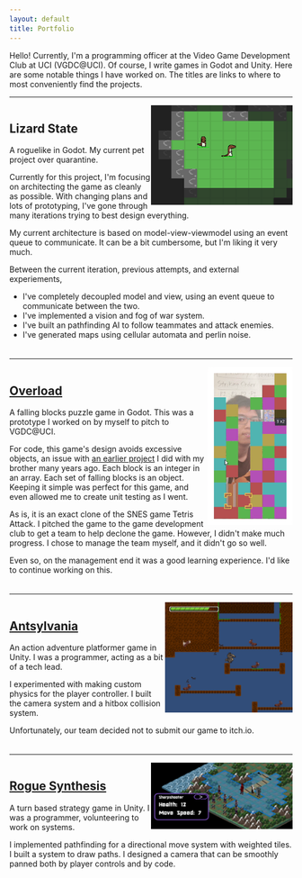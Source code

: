 ```yaml
---
layout: default
title: Portfolio
---
```


Hello!
Currently, I'm a programming officer at the Video Game Development Club at UCI (VGDC@UCI).
Of course, I write games in Godot and Unity.
Here are some notable things I have worked on.
The titles are links to where to most conveniently find the projects.

<hr>

<div style="display:flex; margin-bottom:20px">
    <div>
        <img class="hover-zoom" style="width: 50%; float: right" src="assets/images/LizardState-Cropped.PNG">
        <h2 id="lizard-state"> <!-- <a href=""> --> Lizard State <!-- </a> --> </h2>
        <p>
        A roguelike in Godot.
        My current pet project over quarantine.
        </p> <p>
        Currently for this project, I'm focusing on architecting the game as cleanly as possible.
        With changing plans and lots of prototyping, I've gone through many iterations trying to best design everything.
        <!-- It feels Sisyphean to repeatedly design and scrap things, but with my effort, I now have a solid base to work on. -->
        </p> <p>
        My current architecture is based on model-view-viewmodel using an event queue to communicate.
        It can be a bit cumbersome, but I'm liking it very much.
        </p>
        Between the current iteration, previous attempts, and external experiements,
        <ul>
            <li> I've completely decoupled model and view, using an event queue to communicate between the two. </li>
            <li> I've implemented a vision and fog of war system. </li>
            <li> I've built an pathfinding AI to follow teammates and attack enemies. </li>
            <li> I've generated maps using cellular automata and perlin noise. </li>
        </ul>
    </div>
    <!-- <img class="hover-zoom" style="width: 50%; object-fit: contain" src="assets/images/LizardState-cropped.PNG"> -->
</div>

<hr>

<div style="display:flex; margin-bottom:20px">
    <div>
        <img class="hover-zoom" style="width: 30%; float: right" src="assets/images/overload.gif">
        <h2 id="overload"><a href="https://artlessavian.itch.io/overload-super-unfinished">Overload</a></h2>
        <p>
        A falling blocks puzzle game in Godot.
        This was a prototype I worked on by myself to pitch to VGDC@UCI. 
        </p> <p>
        For code, this game's design avoids excessive objects,
        an issue with
        <a href="https://github.com/kc34/tetris-attack-clone">an earlier project</a>
        I did with my brother many years ago.
        Each block is an integer in an array. Each set of falling blocks is an object.
        Keeping it simple was perfect for this game,
        and even allowed me to create unit testing as I went.
        </p> <p>
        As is, it is an exact clone of the SNES game Tetris Attack.
        I pitched the game to the game development club to get a team to help
        declone the game. However, I didn't make much progress.
        <!-- </p> <p> -->
        I chose to manage the team myself, and it didn't go so well.
        <!-- Some of it wasn't my fault, and some definitely was. -->
        <!-- The team's schedules didn't line up, so we couldn't all meet at the same time. -->
        <!-- Also, I -->
        </p> <p>
        Even so, on the management end it was a good learning experience.
        I'd like to continue working on this.
        </p>
    </div>
</div>

<hr>

<div style="display:flex; margin-bottom:20px">
    <div>
        <img class="hover-zoom" style="width: 45%; float: right" src="assets/images/Antsylvania-cropped.PNG">
        <h2 id="antsylvania"><a href="https://github.com/jaedan3/Castlevania-Fall-2019">Antsylvania</a></h2>
        <p>
        An action adventure platformer game in Unity.
        I was a programmer, acting as a bit of a tech lead.
        </p> <p>
        I experimented with making custom physics for the player controller.
        I built the camera system and a hitbox collision system.
        </p> <p>
        Unfortunately, our team decided not to submit our game to itch.io. 
        </p>
    </div>
</div>

<hr>

<div style="display:flex; margin-bottom:20px">
    <div>
        <img class="hover-zoom" style="width: 50%; float: right" src="assets/images/RogueSynthesis-cropped.PNG">
        <h2 id="rogue-synthesis"><a href="https://johantan.itch.io/rogue-synthesis">Rogue Synthesis</a></h2>
        <p>
        A turn based strategy game in Unity.
        I was a programmer, volunteering to work on systems.
        </p> <p>
        I implemented pathfinding for a directional move system with weighted tiles.
        I built a system to draw paths.
        I designed a camera that can be smoothly panned both by player controls and by code.
        </p>
    </div>
</div>